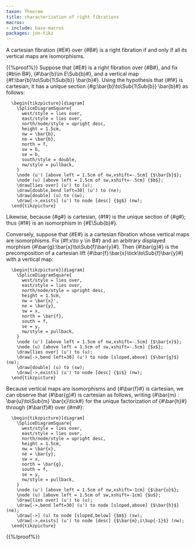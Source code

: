 ```yaml
---
taxon: Theorem
title: characterization of right fibrations
macros:
- include: base-macros
packages: jon-tikz
---
```


A cartesian fibration {#E#} over {#B#} is a right fibration if and only if
all its vertical maps are isomorphisms.

{{%proof%}}
Suppose that {#E#} is a right fibration over {#B#}, and fix {#b\in B#},
{#\bar{b}\in E\Sub{b}#}, and a vertical map {#f:\bar{b}\to\Sub{1\Sub{b}} \bar{b}#}.
Using the hypothesis that {#f#} is cartesian, it has a unique section
{#g:\bar{b}\to\Sub{1\Sub{b}} \bar{b}#} as follows:
```render-latex
  \begin{tikzpicture}[diagram]
    \SpliceDiagramSquare{
      west/style = lies over,
      east/style = lies over,
      north/node/style = upright desc,
      height = 1.5cm,
      nw = \bar{b},
      ne = \bar{b},
      north = f,
      sw = b,
      se = b,
      south/style = double,
      nw/style = pullback,
    }
    \node (u') [above left = 1.5cm of nw,xshift=-.5cm] {$\bar{b}$};
    \node (u) [above left = 1.5cm of sw,xshift=-.5cm] {$b$};
    \draw[lies over] (u') to (u);
    \draw[double,bend left=30] (u') to (ne);
    \draw[double] (u) to (sw);
    \draw[->,exists] (u') to node [desc] {$g$} (nw);
  \end{tikzpicture}
```
Likewise, because {#g#} is cartesian, {#f#} is the unique section of {#g#}; thus {#f#} is an
isomorphism in {#E\Sub{b}#}.

Conversely, suppose that {#E#} is a cartesian fibration whose vertical maps are
isomorphisms. Fix {#f:x\to y \in B#} and an arbitrary displayed morphism
{#\bar{g}:\bar{x}\to\Sub{f}\bar{y}#}. Then {#\bar{g}#} is the precomposition of a
cartesian lift {#\bar{f}:\bar{x}\tick\to\Sub{f}\bar{y}#} with a vertical map:
```render-latex
  \begin{tikzpicture}[diagram]
    \SpliceDiagramSquare{
      west/style = lies over,
      east/style = lies over,
      north/node/style = upright desc,
      height = 1.5cm,
      nw = \bar{x}',
      ne = \bar{y},
      sw = x,
      north = \bar{f},
      south = f,
      se = y,
      nw/style = pullback,
    }
    \node (u') [above left = 1.5cm of nw,xshift=-.5cm] {$\bar{x}$};
    \node (u) [above left = 1.5cm of sw,xshift=-.5cm] {$x$};
    \draw[lies over] (u') to (u);
    \draw[->,bend left=30] (u') to node [sloped,above] {$\bar{g}$} (ne);
    \draw[double] (u) to (sw);
    \draw[->,exists] (u') to node [desc] {$i$} (nw);
  \end{tikzpicture}
```
Because vertical maps are isomorphisms and {#\bar{f}#} is cartesian, we can observe that {#\bar{g}#} is cartesian as follows, writing {#\bar{m} : \bar{u}\to\Sub{m} \bar{x}\tick#} for the unique factorization of {#\bar{h}#} through {#\bar{f}#} over {#m#}:
```render-latex
  \begin{tikzpicture}[diagram]
    \SpliceDiagramSquare{
      west/style = lies over,
      east/style = lies over,
      north/node/style = upright desc,
      height = 1.5cm,
      nw = \bar{x},
      ne = \bar{y},
      sw = x,
      north = \bar{g},
      south = f,
      se = y,
      nw/style = pullback,
    }
    \node (u') [above left = 1.5cm of nw,xshift=-1cm] {$\bar{u}$};
    \node (u) [above left = 1.5cm of sw,xshift=-1cm] {$u$};
    \draw[lies over] (u') to (u);
    \draw[->,bend left=30] (u') to node [sloped,above] {$\bar{h}$} (ne);
    \draw[->] (u) to node [sloped,below] {$m$} (sw);
    \draw[->,exists] (u') to node [desc] {$\bar{m};i\Sup{-1}$} (nw);
  \end{tikzpicture}
```

{{%/proof%}}

